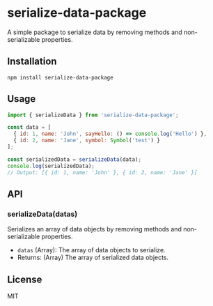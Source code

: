 # serialize-data-package

A simple package to serialize data by removing methods and non-serializable properties.

## Installation

```
npm install serialize-data-package
```

## Usage

```javascript
import { serializeData } from 'serialize-data-package';

const data = [
  { id: 1, name: 'John', sayHello: () => console.log('Hello') },
  { id: 2, name: 'Jane', symbol: Symbol('test') }
];

const serializedData = serializeData(data);
console.log(serializedData);
// Output: [{ id: 1, name: 'John' }, { id: 2, name: 'Jane' }]
```

## API

### serializeData(datas)

Serializes an array of data objects by removing methods and non-serializable properties.

- `datas` (Array): The array of data objects to serialize.
- Returns: (Array) The array of serialized data objects.

## License

MIT